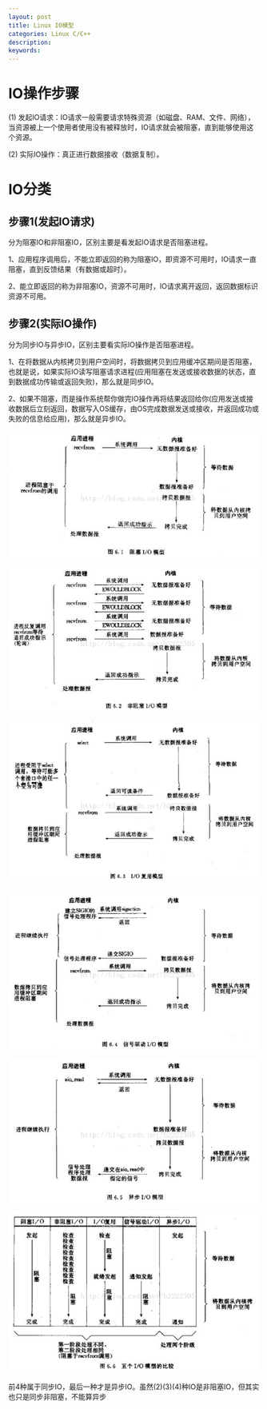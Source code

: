 ```yaml
---
layout: post
title: Linux IO模型
categories: Linux C/C++
description: 
keywords: 
---
```



# IO操作步骤

(1) 发起IO请求：IO请求一般需要请求特殊资源（如磁盘、RAM、文件、网络），当资源被上一个使用者使用没有被释放时，IO请求就会被阻塞，直到能够使用这个资源。

(2) 实际IO操作：真正进行数据接收（数据复制）。



# IO分类

## 步骤1(发起IO请求)
分为阻塞IO和非阻塞IO，区别主要是看发起IO请求是否阻塞进程。

1、应用程序调用后，不能立即返回的称为阻塞IO，即资源不可用时，IO请求一直阻塞，直到反馈结果（有数据或超时）。

2、能立即返回的称为非阻塞IO，资源不可用时，IO请求离开返回，返回数据标识资源不可用。
 
## 步骤2(实际IO操作)
分为同步IO与异步IO，区别主要看实际IO操作是否阻塞进程。

1、在将数据从内核拷贝到用户空间时，将数据拷贝到应用缓冲区期间是否阻塞，也就是说，如果实际IO读写阻塞请求进程(应用阻塞在发送或接收数据的状态，直到数据成功传输或返回失败)，那么就是同步IO。

2、如果不阻塞，而是操作系统帮你做完IO操作再将结果返回给你(应用发送或接收数据后立刻返回，数据写入OS缓存，由OS完成数据发送或接收，并返回成功或失败的信息给应用)，那么就是异步IO。


![](/images/posts/2015-12-12-linux-c-io.md/1.png)

![](/images/posts/2015-12-12-linux-c-io.md/2.png)

![](/images/posts/2015-12-12-linux-c-io.md/3.png)

![](/images/posts/2015-12-12-linux-c-io.md/4.png)


![](/images/posts/2015-12-12-linux-c-io.md/5.png)

![](/images/posts/2015-12-12-linux-c-io.md/6.png)



 
 


前4种属于同步IO，最后一种才是异步IO。虽然(2)(3)(4)种IO是非阻塞IO，但其实也只是同步非阻塞，不能算异步



 

